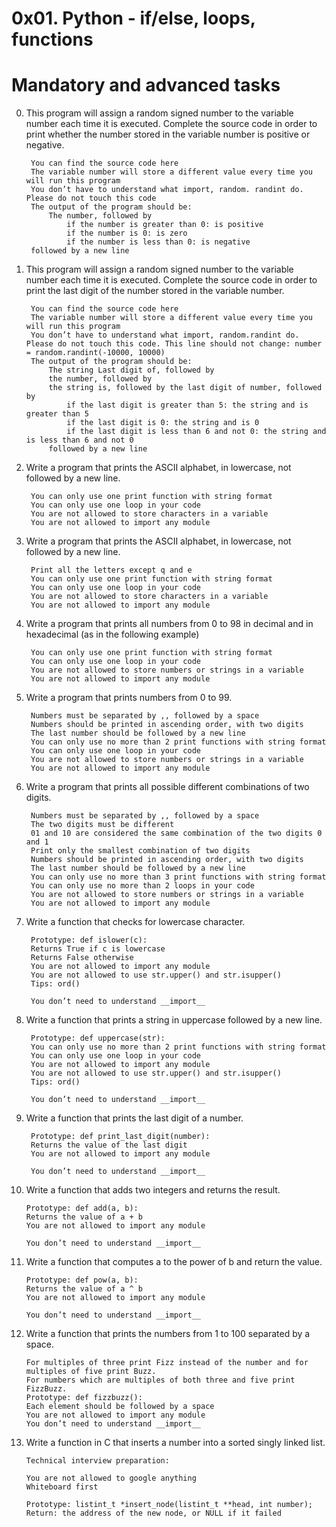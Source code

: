 # 0x01. Python - if/else, loops, functions

# Mandatory and advanced tasks

0. This program will assign a random signed number to the variable number each time it is executed. Complete the source code in order to print whether the number stored in the variable number is positive or negative.

        You can find the source code here
        The variable number will store a different value every time you will run this program
        You don’t have to understand what import, random. randint do. Please do not touch this code
        The output of the program should be:
            The number, followed by
                if the number is greater than 0: is positive
                if the number is 0: is zero
                if the number is less than 0: is negative
        followed by a new line

1. This program will assign a random signed number to the variable number each time it is executed. Complete the source code in order to print the last digit of the number stored in the variable number.

        You can find the source code here
        The variable number will store a different value every time you will run this program
        You don’t have to understand what import, random.randint do. Please do not touch this code. This line should not change: number = random.randint(-10000, 10000)
        The output of the program should be:
            The string Last digit of, followed by
            the number, followed by
            the string is, followed by the last digit of number, followed by
                if the last digit is greater than 5: the string and is greater than 5
                if the last digit is 0: the string and is 0
                if the last digit is less than 6 and not 0: the string and is less than 6 and not 0
            followed by a new line

2. Write a program that prints the ASCII alphabet, in lowercase, not followed by a new line.

        You can only use one print function with string format
        You can only use one loop in your code
        You are not allowed to store characters in a variable
        You are not allowed to import any module

3. Write a program that prints the ASCII alphabet, in lowercase, not followed by a new line.

        Print all the letters except q and e
        You can only use one print function with string format
        You can only use one loop in your code
        You are not allowed to store characters in a variable
        You are not allowed to import any module
  
4. Write a program that prints all numbers from 0 to 98 in decimal and in hexadecimal (as in the following example)

        You can only use one print function with string format
        You can only use one loop in your code
        You are not allowed to store numbers or strings in a variable
        You are not allowed to import any module
  
5. Write a program that prints numbers from 0 to 99.

        Numbers must be separated by ,, followed by a space
        Numbers should be printed in ascending order, with two digits
        The last number should be followed by a new line
        You can only use no more than 2 print functions with string format
        You can only use one loop in your code
        You are not allowed to store numbers or strings in a variable
        You are not allowed to import any module
  
6. Write a program that prints all possible different combinations of two digits.

        Numbers must be separated by ,, followed by a space
        The two digits must be different
        01 and 10 are considered the same combination of the two digits 0 and 1
        Print only the smallest combination of two digits
        Numbers should be printed in ascending order, with two digits
        The last number should be followed by a new line
        You can only use no more than 3 print functions with string format
        You can only use no more than 2 loops in your code
        You are not allowed to store numbers or strings in a variable
        You are not allowed to import any module

7. Write a function that checks for lowercase character.

        Prototype: def islower(c):
        Returns True if c is lowercase
        Returns False otherwise
        You are not allowed to import any module
        You are not allowed to use str.upper() and str.isupper()
        Tips: ord()

        You don’t need to understand __import__
  
8. Write a function that prints a string in uppercase followed by a new line.

        Prototype: def uppercase(str):
        You can only use no more than 2 print functions with string format
        You can only use one loop in your code
        You are not allowed to import any module
        You are not allowed to use str.upper() and str.isupper()
        Tips: ord()

        You don’t need to understand __import__
  
9. Write a function that prints the last digit of a number.

        Prototype: def print_last_digit(number):
        Returns the value of the last digit
        You are not allowed to import any module

        You don’t need to understand __import__
  
10. Write a function that adds two integers and returns the result.

        Prototype: def add(a, b):
        Returns the value of a + b
        You are not allowed to import any module

        You don’t need to understand __import__

11. Write a function that computes a to the power of b and return the value.

        Prototype: def pow(a, b):
        Returns the value of a ^ b
        You are not allowed to import any module

        You don’t need to understand __import__
    
12. Write a function that prints the numbers from 1 to 100 separated by a space.

        For multiples of three print Fizz instead of the number and for multiples of five print Buzz.
        For numbers which are multiples of both three and five print FizzBuzz.
        Prototype: def fizzbuzz():
        Each element should be followed by a space
        You are not allowed to import any module
        You don’t need to understand __import__
    
13. Write a function in C that inserts a number into a sorted singly linked list.

        Technical interview preparation:

        You are not allowed to google anything
        Whiteboard first

        Prototype: listint_t *insert_node(listint_t **head, int number);
        Return: the address of the new node, or NULL if it failed
